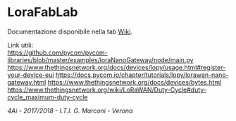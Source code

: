 # LoraFabLab

Documentazione disponibile nella tab [Wiki](https://github.com/VeronaFabLab/LoraFabLab/wiki).

Link utili:  
https://github.com/pycom/pycom-libraries/blob/master/examples/loraNanoGateway/node/main.py
https://www.thethingsnetwork.org/docs/devices/lopy/usage.html#register-your-device-eui
https://docs.pycom.io/chapter/tutorials/lopy/lorawan-nano-gateway.html
https://www.thethingsnetwork.org/docs/devices/bytes.html https://www.thethingsnetwork.org/wiki/LoRaWAN/Duty-Cycle#duty-cycle_maximum-duty-cycle

_4Ai - 2017/2018 - I.T.I. G. Marconi - Verona_
